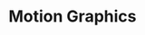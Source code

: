 ---
title: "Motion Graphics"
Description: "An assortment of Adobe AfterEffects animations (various clients)."
ogimage: "/images/motion-graphics-og-image.jpg"
contactURL: "https://calendly.com/hiretomsmith/hiretomsmith"
gallery:
  - src: "/images/portfolio/tidus_games/tidus-games-thumbnail.jpg"
    lightbox: "/images/portfolio/Tidus Games - Final Cut - Now LIve.mp4"
    alt: "Tidus Games Promotional Video"
    video: true
  - src: "/images/portfolio/tidus_games/tidus-games-social-thumbnail.jpg"
    lightbox: "/images/portfolio/tidus_games/tidus-games-instagram-carousel.jpg"
    alt: "Tidus Games Instagram Carousel"
    video: true
  - src: "/images/portfolio/tidus_games/intract-x-tidus.jpg"
    lightbox: "/images/portfolio/tidus_games/intract-x-tidus.jpg"
    alt: "Tidus Games Instagram/X Graphic"
    video: true
  - src: "/images/portfolio/tidus_games/tidus-games-page-thumbnail.jpg"
    lightbox: "/images/portfolio/tidus_games/tidus-games-desktop.jpg"
    alt: "Tidus Games Landing Page"
    video: true
overview: "The Tidus Games are a Roman-themed Airdrop event held by Tidus Wallet/NYCrypto. Users are able to sign-in with their crypto wallet and then complete tasks in-app in exchage for points, which are tracked on-chain. I animated a promotional video, designed the landing page, made the necessary UI additons to the mobile app, and developed a suite of marketing collateral."
features:
  - "Adobe AfterEffects"
  - "Motion Graphics"
  - "Marketing Design"
  - "Web Design"
  - "Product Launch"
  - "Graphic design"
  - "UI/UX Design"
  - "Figma"
videoURL: ""
background: "Tidus is a relatively new crypto wallet, and they wanted to launch these games in order to drive engagement. We started with the animated video (my favorite part of this project) to build excitement on social media. Then we moved on to the landing page, got that up and running, and finally fleshed out a suite of marketing graphics for social media and paid advertising."
challenge: "As with any startup, Tidus had a quick deadline to launch the games. I had to find spots in the process where I could make 'quick-wins' in regards to efficiency. I couldn't find many shortcuts for the video animation, but for the landing page, I started with a component library and made small modifications to fit the Tidus brand. I used Figma for the marketing collateral so enable anyone on the team to come in and add comment, add copy, or export assets as needed."
---